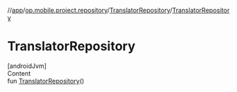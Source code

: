 //[app](../../../index.md)/[op.mobile.project.repository](../index.md)/[TranslatorRepository](index.md)/[TranslatorRepository](-translator-repository.md)



# TranslatorRepository  
[androidJvm]  
Content  
fun [TranslatorRepository](-translator-repository.md)()  



